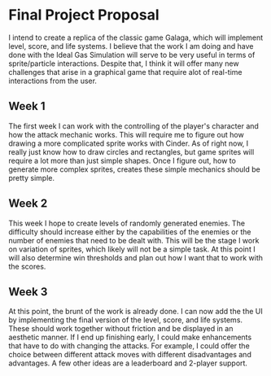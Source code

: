 # Final Project Proposal

I intend to create a replica of the classic game Galaga, which will implement level, score, and life systems. I believe 
that the work I am doing and have done with the Ideal Gas Simulation will serve to be very useful in terms of sprite/particle
interactions. Despite that, I think it will offer many new challenges that arise in a graphical game that require alot of 
real-time interactions from the user.

## Week 1

The first week I can work with the controlling of the player's character and how the attack mechanic works. This will
require me to figure out how drawing a more complicated sprite works with Cinder. As of right now, I really just know
how to draw circles and rectangles, but game sprites will require a lot more than just simple shapes. Once I figure out,
how to generate more complex sprites, creates these simple mechanics should be pretty simple.

## Week 2

This week I hope to create levels of randomly generated enemies. The difficulty should increase either by the capabilities
of the enemies or the number of enemies that need to be dealt with. This will be the stage I work on variation of sprites,
which likely will not be a simple task. At this point I will also determine win thresholds and plan out how I want that
to work with the scores.

## Week 3

At this point, the brunt of the work is already done. I can now add the the UI by implementing the final version of the
level, score, and life systems. These should work together without friction and be displayed in an aesthetic manner. If
I end up finishing early, I could make enhancements that have to do with changing the attacks. For example, I could offer
the choice between different attack moves with different disadvantages and advantages. A few other ideas are a leaderboard
and 2-player support.
